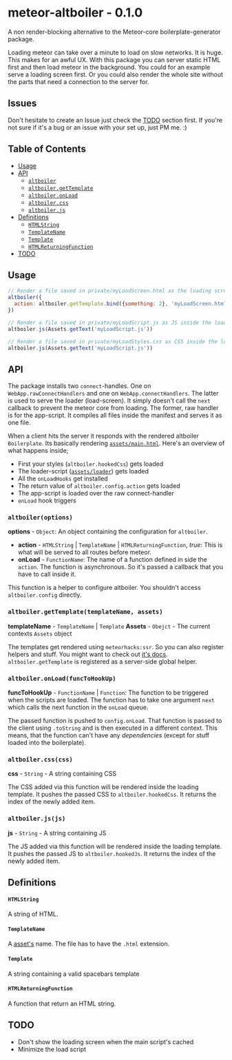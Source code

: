 # meteor-altboiler - 0.1.0

A non render-blocking alternative to the Meteor-core boilerplate-generator package.

Loading meteor can take over a minute to load on slow networks. It is huge. This makes for an awful UX. With this package you can server static HTML first and then load meteor in the background. You could for an example serve a loading screen first. Or you could also render the whole site without the parts that need a connection to the server for.

## Issues

Don't hesitate to create an Issue just check the [TODO]() section first. If you're not sure if it's a bug or an issue with your set up, just PM me. :)

## Table of Contents

- [Usage](https://github.com/Kriegslustig/meteor-altboiler#usage)
- [API](https://github.com/Kriegslustig/meteor-altboiler#api)
  - [`altboiler`](https://github.com/Kriegslustig/meteor-altboiler#altboileroptions)
  - [`altboiler.getTemplate`](https://github.com/Kriegslustig/meteor-altboiler#altboilergettemplatetemplatename-assets)
  - [`altboiler.onLoad`](https://github.com/Kriegslustig/meteor-altboiler#altboileronloadfunctohookup)
  - [`altboiler.css`](https://github.com/Kriegslustig/meteor-altboiler#altboilercsscss)
  - [`altboiler.js`](https://github.com/Kriegslustig/meteor-altboiler#altboilerjsjs)
- [Definitions](https://github.com/Kriegslustig/meteor-altboiler#definitions)
  - [`HTMLString`](https://github.com/Kriegslustig/meteor-altboiler#htmlstring)
  - [`TemplateName`](https://github.com/Kriegslustig/meteor-altboiler#templatename)
  - [`Template`](https://github.com/Kriegslustig/meteor-altboiler#template)
  - [`HTMLReturningFunction`](https://github.com/Kriegslustig/meteor-altboiler#htmlreturningfunction)
- [TODO](https://github.com/Kriegslustig/meteor-altboiler#todo)

## Usage

```js
// Render a file saved in private/myLoadScreen.html as the loading screen
altboiler({
  action: altboiler.getTemplate.bind({something: 2}, 'myLoadScreen.html', Assets)
})

// Render a file saved in private/myLoadScript.js as JS inside the loading screen
altboiler.js(Assets.getText('myLoadScript.js'))

// Render a file saved in private/myLoadStyles.css as CSS inside the loading screen
altboiler.js(Assets.getText('myLoadScript.js'))
```

## API

The package installs two `connect`-handles. One on `WebApp.rawConnectHandlers` and one on `WebApp.connectHandlers`. The latter is used to serve the loader (load-screen). It simply doesn't call the `next` callback to prevent the meteor core from loading. The former, raw handler is for the app-script. It compiles all files inside the manifest and serves it as one file.

When a client hits the server it responds with the rendered altboiler `Boilerplate`. Its basically rendering [`assets/main.html`](https://github.com/Kriegslustig/meteor-altboiler/blob/master/assets/main.html). Here's an overview of what happens inside;

* First your styles (`altboiler.hookedCss`) gets loaded
* The loader-script ([`assets/loader`](https://github.com/Kriegslustig/meteor-altboiler/blob/master/assets/loader.js)) gets loaded
* All the `onLoadHooks` get installed
* The return value of `altboiler.config.action` gets loaded
* The app-script is loaded over the raw connect-handler
* `onLoad` hook triggers

### `altboiler(options)`

**options** - `Object`:
An object containing the configuration for `altboiler`.
  * **action** - `HTMLString` | `TemplateName` | `HTMLReturningFunction`, *true*: This is what will be served to all routes before meteor.
  * **onLoad** - `FunctionName`: The name of a function defined in side the `action`. The function is asynchronous. So it's passed a callback that you have to call inside it.

This function is a helper to configure altboiler. You shouldn't access `altboiler.config` directly.

### `altboiler.getTemplate(templateName, assets)`

**templateName** - `TemplateName` | `Template`
**Assets** - `Obejct` - The current contexts `Assets` object

The templates get rendered using `meteorhacks:ssr`. So you can also register helpers and stuff. You might want to check out [it's docs](https://github.com/meteorhacks/meteor-ssr). `altboiler.getTemplate` is registered as a server-side global helper.

### `altboiler.onLoad(funcToHookUp)`

**funcToHookUp** - `FunctionName` | `Function`: The function to be triggered when the scripts are loaded. The function has to take one argument `next` which calls the next function in the `onLoad` queue.

The passed function is pushed to `config.onLoad`. That function is passed to the client using `.toString` and is then executed in a different context. This means, that the function can't have any *dependencies* (except for stuff loaded into the boilerplate).

### `altboiler.css(css)`

**css** - `String` - A string containing CSS

The CSS added via this function will be rendered inside the loading template. It pushes the passed CSS to `altboiler.hookedCss`. It returns the index of the newly added item.

### `altboiler.js(js)`

**js** - `String` - A string containing JS

The JS added via this function will be rendered inside the loading template. It pushes the passed JS to `altboiler.hookedJs`. It returns the index of the newly added item.

## Definitions

#### `HTMLString`
A string of HTML.

#### `TemplateName`
A [asset's](http://docs.meteor.com/#/full/assets) name. The file has to have the `.html` extension.

#### `Template`
A string containing a valid spacebars template

#### `HTMLReturningFunction`
A function that return an HTML string.

## TODO

* Don't show the loading screen when the main script's cached
* Minimize the load script